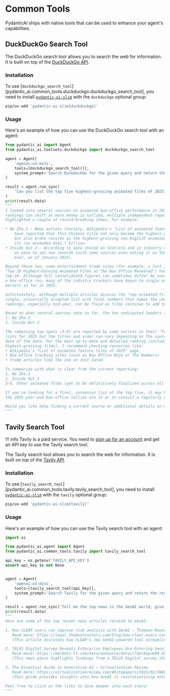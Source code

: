 # Common Tools

PydanticAI ships with native tools that can be used to enhance your agent's capabilities.

## DuckDuckGo Search Tool

The DuckDuckGo search tool allows you to search the web for information. It is built on top of the
[DuckDuckGo API](https://github.com/deedy5/duckduckgo_search).

### Installation

To use [`duckduckgo_search_tool`][pydantic_ai.common_tools.duckduckgo.duckduckgo_search_tool], you need to install
[`pydantic-ai-slim`](install.md#slim-install) with the `duckduckgo` optional group:

```bash
pip/uv-add 'pydantic-ai-slim[duckduckgo]'
```

### Usage

Here's an example of how you can use the DuckDuckGo search tool with an agent:

```py {title="main.py" test="skip"}
from pydantic_ai import Agent
from pydantic_ai.toolsets.duckduckgo import duckduckgo_search_tool

agent = Agent(
    'openai:o3-mini',
    tools=[duckduckgo_search_tool()],
    system_prompt='Search DuckDuckGo for the given query and return the results.',
)

result = agent.run_sync(
    'Can you list the top five highest-grossing animated films of 2025?'
)
print(result.data)
"""
I looked into several sources on animated box‐office performance in 2025, and while detailed
rankings can shift as more money is tallied, multiple independent reports have already
highlighted a couple of record‐breaking shows. For example:

• Ne Zha 2 – News outlets (Variety, Wikipedia's "List of animated feature films of 2025", and others)
    have reported that this Chinese title not only became the highest‑grossing animated film of 2025
    but also broke records as the highest‑grossing non‑English animated film ever. One article noted
    its run exceeded US$1.7 billion.
• Inside Out 2 – According to data shared on Statista and in industry news, this Pixar sequel has been
    on pace to set new records (with some sources even noting it as the highest‑grossing animated film
    ever, as of January 2025).

Beyond those two, some entertainment trade sites (for example, a Just Jared article titled
"Top 10 Highest-Earning Animated Films at the Box Office Revealed") have begun listing a broader
top‑10. Although full consolidated figures can sometimes differ by source and are updated daily during
a box‑office run, many of the industry trackers have begun to single out five films as the biggest
earners so far in 2025.

Unfortunately, although multiple articles discuss the "top animated films" of 2025, there isn't yet a
single, universally accepted list with final numbers that names the complete top five. (Box‑office
rankings, especially mid‑year, can be fluid as films continue to add to their totals.)

Based on what several sources note so far, the two undisputed leaders are:
1. Ne Zha 2
2. Inside Out 2

The remaining top spots (3–5) are reported by some outlets in their "Top‑10 Animated Films"
lists for 2025 but the titles and order can vary depending on the source and the exact cut‑off
date of the data. For the most up‑to‑date and detailed ranking (including the 3rd, 4th, and 5th
highest‑grossing films), I recommend checking resources like:
• Wikipedia's "List of animated feature films of 2025" page
• Box‑office tracking sites (such as Box Office Mojo or The Numbers)
• Trade articles like the one on Just Jared

To summarize with what is clear from the current reporting:
1. Ne Zha 2
2. Inside Out 2
3–5. Other animated films (yet to be definitively finalized across all reporting outlets)

If you're looking for a final, consensus list of the top five, it may be best to wait until
the 2025 year‑end box‑office tallies are in or to consult a regularly updated entertainment industry source.

Would you like help finding a current source or additional details on where to look for the complete updated list?
"""
```

## Tavily Search Tool

!!! info
    Tavily is a paid service. You need to [sign up for an account](https://app.tavily.com/home) and get
    an API key to use the Tavily search tool.

The Tavily search tool allows you to search the web for information. It is built on top of the [Tavily API](https://tavily.com/).

### Installation

To use [`tavily_search_tool`][pydantic_ai.common_tools.tavily.tavily_search_tool], you need to install
[`pydantic-ai-slim`](install.md#slim-install) with the `tavily` optional group:

```bash
pip/uv-add 'pydantic-ai-slim[tavily]'
```

### Usage

Here's an example of how you can use the Tavily search tool with an agent:

```py {title="main.py" test="skip"}
import os

from pydantic_ai.agent import Agent
from pydantic_ai.common_tools.tavily import tavily_search_tool

api_key = os.getenv('TAVILY_API_KEY')
assert api_key is not None


agent = Agent(
    'openai:o3-mini',
    tools=[tavily_search_tool(api_key)],
    system_prompt='Search Tavily for the given query and return the results.',
)

result = agent.run_sync('Tell me the top news in the GenAI world, give me links.')
print(result.data)
"""
Here are some of the top recent news articles related to GenAI:

1. How CLEAR users can improve risk analysis with GenAI – Thomson Reuters
   Read more: https://legal.thomsonreuters.com/blog/how-clear-users-can-improve-risk-analysis-with-genai/
   (This article discusses how CLEAR's new GenAI-powered tool streamlines risk analysis by quickly summarizing key information from various public data sources.)

2. TELUS Digital Survey Reveals Enterprise Employees Are Entering Sensitive Data Into AI Assistants More Than You Think – FT.com
   Read more: https://markets.ft.com/data/announce/detail?dockey=600-202502260645BIZWIRE_USPRX____20250226_BW490609-1
   (This news piece highlights findings from a TELUS Digital survey showing that many enterprise employees use public GenAI tools and sometimes even enter sensitive data.)

3. The Essential Guide to Generative AI – Virtualization Review
   Read more: https://virtualizationreview.com/Whitepapers/2025/02/SNOWFLAKE-The-Essential-Guide-to-Generative-AI.aspx
   (This guide provides insights into how GenAI is revolutionizing enterprise strategies and productivity, with input from industry leaders.)

Feel free to click on the links to dive deeper into each story!
"""
```
